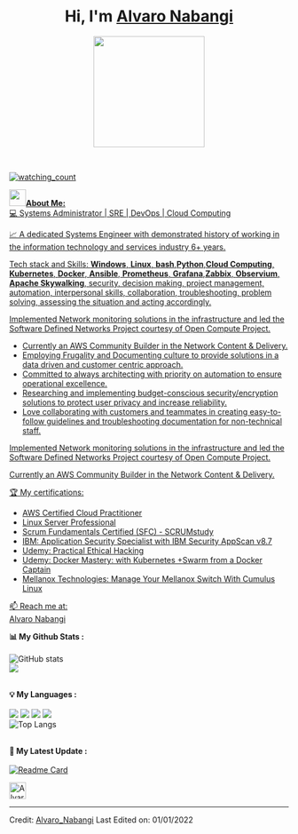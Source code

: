 # <h1 align="center">Hi, I'm <a href="https://github.com/nabangi">Alvaro Nabangi</h1>

<p align="center">
    <img src="https://github.com/nabangi/nabangi/blob/main/Assets/CommBuilderLogo.png" height="200"/>  
</p>
<br>

<p align="left"> 
<img src="https://komarev.com/ghpvc/?username=OvinduWijethunge&color=brightgreen" alt="watching_count" />
 </p>
<div>
<img src="https://media.giphy.com/media/iY8CRBdQXODJSCERIr/giphy.gif" width="30px"><strong>About Me:</strong><br>
💻 Systems Administrator | SRE | DevOps | Cloud Computing<br>
    
📈 A dedicated Systems Engineer with demonstrated history of working in the information technology and
services industry 6+ years.<br>
    
Tech stack and Skills: <strong>Windows</strong>, <strong>Linux</strong>, <strong>bash</strong>,<strong>Python</strong>,<strong>Cloud Computing</strong>, <strong>Kubernetes</strong>, <strong>Docker</strong>, <strong>Ansible</strong>, <strong>Prometheus</strong>, <strong>Grafana</strong>,<strong>Zabbix</strong>, <strong>Observium</strong>, <strong>Apache Skywalking</strong>, security, decision making, project management, automation, interpersonal skills, collaboration, troubleshooting, problem solving, assessing the situation and acting accordingly.<br>
    
Implemented Network monitoring solutions in the infrastructure and led the Software Defined Networks Project courtesy of Open Compute Project.<br>
- Currently an AWS Community Builder in the Network Content & Delivery.
- Employing Frugality and Documenting culture to provide solutions in a data driven and customer centric approach.
- Committed to always architecting with priority on automation to ensure operational excellence.
- Researching and implementing budget-conscious security/encryption solutions to protect user privacy and increase reliability.
- Love collaborating with customers and teammates in creating easy-to-follow guidelines and troubleshooting documentation for non-technical staff.<br>
    
Implemented Network monitoring solutions in the infrastructure and led the Software Defined Networks Project
courtesy of Open Compute Project.<br>
    
Currently an AWS Community Builder in the Network Content & Delivery.<br>
    
🏆 My certifications: 
<ul>
  <li>AWS Certified Cloud Practitioner</li>
  <li>Linux Server Professional</li>
  <li>Scrum Fundamentals Certified (SFC) - SCRUMstudy</li>  
  <li>IBM: Application Security Specialist with IBM Security AppScan v8.7</li>
  <li>Udemy: Practical Ethical Hacking</li>
  <li>Udemy: Docker Mastery: with Kubernetes +Swarm from a Docker Captain</li>
  <li>Mellanox Technologies: Manage Your Mellanox Switch With Cumulus Linux</li>
</ul>
📫 Reach me at: <br>
<div class="badge-base LI-profile-badge" data-locale="en_US" data-size="medium" data-theme="dark" data-type="VERTICAL" data-vanity="nabangi-alvaro-a9256073" data-version="v1"><a class="badge-base__link LI-simple-link" href="https://ke.linkedin.com/in/nabangi-alvaro-a9256073?trk=profile-badge">Alvaro Nabangi</a></div>
              
<strong>📊 My Github Stats :</strong><br><br>
![GitHub stats](https://github-readme-stats.vercel.app/api?username=nabangi&show_icons=true&count_private=true&include_all_commits=true&theme=cobalt)<br>
<img align="center" src="https://github-readme-streak-stats.herokuapp.com/?user=nabangi&theme=merko&hide_border=true"/><br><br>

<strong>💡 My Languages :</strong><br><br>
<img src="https://img.shields.io/badge/-Python-lightgrey?style=plastic"/>
<img src="https://img.shields.io/badge/-JavaScript-lightgrey?style=plastic"/>
<img src="https://img.shields.io/badge/-PHP-lightgrey?style=plastic"/>
<img src="https://img.shields.io/badge/-C++-lightgrey?style=plastic"/><br>
![Top Langs](https://github-readme-stats.vercel.app/api/top-langs/?username=nabangi&langs_count_private=true&theme=merko&card_width=445)<br><br>

<strong>🚀 My Latest Update :</strong><br><br>
[![Readme Card](https://github-readme-stats.vercel.app/api/pin/?username=nabangi&repo=nabangi&theme=merko)](https://github.com/nabangi/MariaDB-in-Docker)
</div>
<a href="https://dev.to/nabangi">
  <img src="https://d2fltix0v2e0sb.cloudfront.net/dev-badge.svg" alt="Alvaro's DEV Community Profile" height="30" width="30">
</a>

------
Credit: [Alvaro_Nabangi](https://github.com/nabangi)
Last Edited on: 01/01/2022
